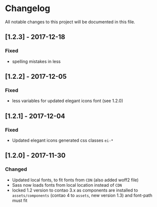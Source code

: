 # Changelog
All notable changes to this project will be documented in this file.

## [1.2.3] - 2017-12-18

### Fixed
- spelling mistakes in less

## [1.2.2] - 2017-12-05

### Fixed
- less variables for updated elegant icons font (see 1.2.0)

## [1.2.1] - 2017-12-04

### Fixed

- Updated elegant icons generated css classes `ei-*`

## [1.2.0] - 2017-11-30

### Changed
- Updated local fonts, to fit fonts from `CDN` (also added woff2 file)
- Sass now loads fonts from local location instead of `CDN`
- locked 1.2 version to contao 3.x as components are installed to `assets/components` (contao 4 to `assets`, new version 1.3) and font-path must fit 
